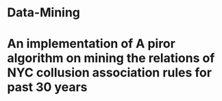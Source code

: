 # Data-Mining
# An implementation of A piror algorithm on mining the relations of NYC collusion association rules for past 30 years

